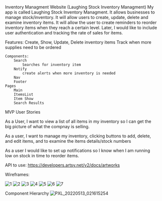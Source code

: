 Inventory Managment Website (Laughing Stock Inventory Managment)
My app is called Laughing Stock Inventory Managment.  It allows businesses to manage stock/inventory.  It will allow users to create, update, delete and examine inventory items.  It will allow the user to create reminders to reorder inventory items when they reach a certain level. Later, I would like to include user authentication and tracking the rate of sales for items.

Features: 
    Create, Show, Update, Delete inventory items
    Track when more supplies need to be ordered

    Components:
        Search
            Searches for inventory item
        Notify
            create alerts when more inventory is needed
        Nav
        Footer
    Pages
        Main    
        ItemsList
        Item Show
        Search Results
        
MVP User Stories

As a User, I want to view a list of all items in my inventory so I can get the big picture of what the compnay is selling.

As a user, I want to manage my inventory, clicking buttons to add, delete, and edit items, and to examine the items details/stock numbers

As a user I would like to set up notifications so I know when I am running low on stock in time to reorder items.


API to use: https://developers.artsy.net/v2/docs/artworks

Wireframes:

![1](https://user-images.githubusercontent.com/6979738/168200370-64c2b3fe-c3aa-443c-9094-b91298a3d6d7.png)
![2](https://user-images.githubusercontent.com/6979738/168200437-c80b88b9-9877-4cf3-a598-b786873ccaf1.png)
![3](https://user-images.githubusercontent.com/6979738/168200439-bfa49c8b-92d8-48b0-8361-ec843d394591.png)
![4](https://user-images.githubusercontent.com/6979738/168200440-c3eb46fa-ea6a-43e8-895e-b669f072bdaa.png)
![5](https://user-images.githubusercontent.com/6979738/168200441-03a5596f-f2af-4f1e-9fb3-fc0069236a14.png)
![6](https://user-images.githubusercontent.com/6979738/168200442-f0f79c03-4bcb-4165-b977-b38430e1e6ba.png)
![7](https://user-images.githubusercontent.com/6979738/168200445-9688ed06-7152-49ab-a377-5c8850aed587.png)

Component Hierarchy
![PXL_20220513_021615254](https://user-images.githubusercontent.com/6979738/168200486-28470835-b07f-49c1-856b-19b4ce8fa3c2.jpg)
